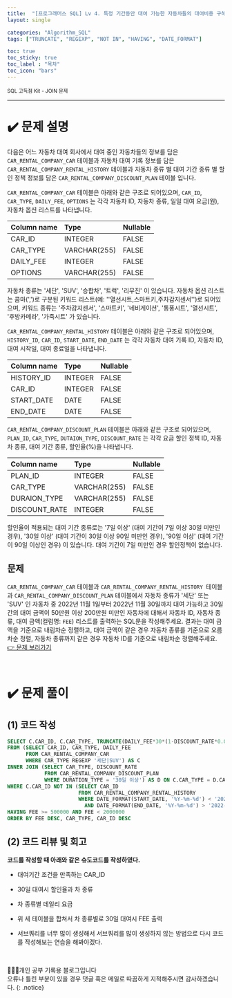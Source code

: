 ```yaml
---
title:  "[프로그래머스 SQL] Lv 4. 특정 기간동안 대여 가능한 자동차들의 대여비용 구하기"
layout: single

categories: "Algorithm_SQL"
tags: ["TRUNCATE", "REGEXP", "NOT IN", "HAVING", "DATE_FORMAT"]

toc: true
toc_sticky: true
toc_label : "목차"
toc_icon: "bars"
---
```


<small>SQL 고득점 Kit - JOIN 문제</small>

***

# <span class="half_HL">✔️ 문제 설명</span>
다음은 어느 자동차 대여 회사에서 대여 중인 자동차들의 정보를 담은 ```CAR_RENTAL_COMPANY_CAR``` 테이블과 자동차 대여 기록 정보를 담은 ```CAR_RENTAL_COMPANY_RENTAL_HISTORY``` 테이블과 자동차 종류 별 대여 기간 종류 별 할인 정책 정보를 담은 ```CAR_RENTAL_COMPANY_DISCOUNT_PLAN``` 테이블 입니다.

```CAR_RENTAL_COMPANY_CAR``` 테이블은 아래와 같은 구조로 되어있으며, ```CAR_ID```, ```CAR_TYPE```, ```DAILY_FEE```, ```OPTIONS``` 는 각각 자동차 ID, 자동차 종류, 일일 대여 요금(원), 자동차 옵션 리스트를 나타냅니다.

|Column name|	Type	|Nullable|
|:--------------|:---|:---------|
|CAR_ID|	INTEGER	|FALSE|
|CAR_TYPE|	VARCHAR(255)|	FALSE|
|DAILY_FEE|	INTEGER	|FALSE|
|OPTIONS|	VARCHAR(255)|	FALSE|

자동차 종류는 '세단', 'SUV', '승합차', '트럭', '리무진' 이 있습니다. 자동차 옵션 리스트는 콤마(',')로 구분된 키워드 리스트(예: ''열선시트,스마트키,주차감지센서'')로 되어있으며, 키워드 종류는 '주차감지센서', '스마트키', '네비게이션', '통풍시트', '열선시트', '후방카메라', '가죽시트' 가 있습니다.

```CAR_RENTAL_COMPANY_RENTAL_HISTORY``` 테이블은 아래와 같은 구조로 되어있으며, ```HISTORY_ID```, ```CAR_ID```, ```START_DATE```, ```END_DATE``` 는 각각 자동차 대여 기록 ID, 자동차 ID, 대여 시작일, 대여 종료일을 나타냅니다.

|Column name|	Type|	Nullable|
|:--------------|:---|:---------|
|HISTORY_ID	|INTEGER|	FALSE|
|CAR_ID	|INTEGER|	FALSE|
|START_DATE	|DATE	|FALSE|
|END_DATE	|DATE	|FALSE|

```CAR_RENTAL_COMPANY_DISCOUNT_PLAN``` 테이블은 아래와 같은 구조로 되어있으며, ```PLAN_ID```, ```CAR_TYPE```, ```DUTAION_TYPE```, ```DISCOUNT_RATE``` 는 각각 요금 할인 정책 ID, 자동차 종류, 대여 기간 종류, 할인율(%)을 나타냅니다.

|Column name	|Type|	Nullable|
|:--------------|:---|:---------|
|PLAN_ID|	INTEGER|	FALSE|
|CAR_TYPE	|VARCHAR(255)|	FALSE|
|DURAION_TYPE|	VARCHAR(255)|	FALSE|
|DISCOUNT_RATE|	INTEGER	|FALSE|

할인율이 적용되는 대여 기간 종류로는 '7일 이상' (대여 기간이 7일 이상 30일 미만인 경우), '30일 이상' (대여 기간이 30일 이상 90일 미만인 경우), '90일 이상' (대여 기간이 90일 이상인 경우) 이 있습니다. 대여 기간이 7일 미만인 경우 할인정책이 없습니다.

## 문제
```CAR_RENTAL_COMPANY_CAR``` 테이블과 ```CAR_RENTAL_COMPANY_RENTAL_HISTORY ```테이블과 ```CAR_RENTAL_COMPANY_DISCOUNT_PLAN``` 테이블에서 자동차 종류가 '세단' 또는 'SUV' 인 자동차 중 2022년 11월 1일부터 2022년 11월 30일까지 대여 가능하고 30일간의 대여 금액이 50만원 이상 200만원 미만인 자동차에 대해서 자동차 ID, 자동차 종류, 대여 금액(컬럼명: ```FEE```) 리스트를 출력하는 SQL문을 작성해주세요. 결과는 대여 금액을 기준으로 내림차순 정렬하고, 대여 금액이 같은 경우 자동차 종류를 기준으로 오름차순 정렬, 자동차 종류까지 같은 경우 자동차 ID를 기준으로 내림차순 정렬해주세요.
<br>[👉 문제 보러가기](https://school.programmers.co.kr/learn/courses/30/lessons/157339)

<br>

# <span class="half_HL">✔️ 문제 풀이</span>
## (1) 코드 작성
```sql
SELECT C.CAR_ID, C.CAR_TYPE, TRUNCATE(DAILY_FEE*30*(1-DISCOUNT_RATE*0.01), 0) AS FEE
FROM (SELECT CAR_ID, CAR_TYPE, DAILY_FEE 
      FROM CAR_RENTAL_COMPANY_CAR
      WHERE CAR_TYPE REGEXP '세단|SUV') AS C
INNER JOIN (SELECT CAR_TYPE, DISCOUNT_RATE
            FROM CAR_RENTAL_COMPANY_DISCOUNT_PLAN
            WHERE DURATION_TYPE = '30일 이상') AS D ON C.CAR_TYPE = D.CAR_TYPE
WHERE C.CAR_ID NOT IN (SELECT CAR_ID
                       FROM CAR_RENTAL_COMPANY_RENTAL_HISTORY
                       WHERE DATE_FORMAT(START_DATE, '%Y-%m-%d') < '2022-12-01' 
                         AND DATE_FORMAT(END_DATE, '%Y-%m-%d') > '2022-11-01')
HAVING FEE >= 500000 AND FEE < 2000000
ORDER BY FEE DESC, CAR_TYPE, CAR_ID DESC
```

## (2) 코드 리뷰 및 회고
**코드를 작성할 때 아래와 같은 슈도코드를 작성하였다.**
- 대여기간 조건을 만족하는 CAR_ID 
- 30일 대여시 할인율과 차 종류
- 차 종류별 데일리 요금
- 위 세 테이블을 합쳐서 차 종류별로 30일 대여시 FEE 출력

- 서브쿼리를 너무 많이 생성해서 서브쿼리를 많이 생성하지 않는 방법으로 다시 코드를 작성해보는 연습을 해봐야겠다.

<br>

👩🏻‍💻개인 공부 기록용 블로그입니다
<br>오류나 틀린 부분이 있을 경우 댓글 혹은 메일로 따끔하게 지적해주시면 감사하겠습니다.
{: .notice}